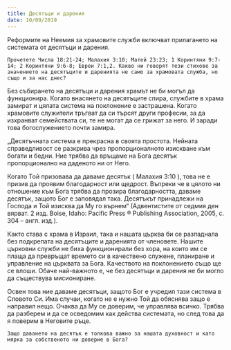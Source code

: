 ```yaml
---
title: Десятъци и дарения
date: 10/09/2019
---
```


Реформите на Неемия за храмовите служби включват прилагането на системата от десятъци и дарения.

`Прочетете Числа 18:21-24; Малахия 3:10; Матей 23:23; 1 Коринтяни 9:7-14; 2 Коринтяни 9:6-8; Евреи 7:1,2. Какво ни говорят тези стихове за значението на десятъците и даренията не само за храмовата служба, но също и за нас днес?`

Без събирането на десятъци и дарения храмът не би могъл да функционира. Когато внасянето на десятъците спира, службите в храма замират и цялата система на поклонение е застрашена. Когато храмовите служители тръгват да си търсят други професии, за да изхранват семействата си, те не могат да се грижат за него. И заради това богослужението почти замира.

„Десятъчната система е прекрасна в своята простота. Нейната справедливост се разкрива чрез пропорционалното изискване към богати и бедни. Ние трябва да връщаме на Бога десятък пропорционално на даденото ни от Него.

Когато Той призовава да даваме десятък ( Малахия 3:10 ), това не е призив да проявим благодарност или щедрост. Въпреки че в цялото ни отношение към Бога трябва да прозира благодарността, даваме десятък, защото Бог е заповядал така. Десятъкът принадлежи на Господа и Той изисква да Му го върнем“ (Адвентистите от седмия ден вярват. 2 изд. Boise, Idaho: Pacific Press ® Publishing Association, 2005, с. 304 – англ. изд.).

Както става с храма в Израил, така и нашата църква би се разпаднала без подкрепата на десятъците и даренията от членовете. Нашите църковни служби не биха функционирали без хора, на които им се плаща да превръщат времето си в качествено служене, планиране и управление на църквата за Бога. Качеството на поклонението също ще се влоши. Обаче най-важното е, че без десятъци и дарения не би могло да съществува мисиониране.

Освен това ние даваме десятъци, защото Бог е учредил тази система в Словото Си. Има случаи, когато не е нужно Той да обяснява защо е направил нещо. Очаква да Му се доверим, че управлява всичко. Трябва да разберем и да се осведомим как действа системата, но след това да я поверим в Неговите ръце.

`Защо даването на десятък е толкова важно за нашата духовност и като мярка за собственото ни доверие в Бога?`